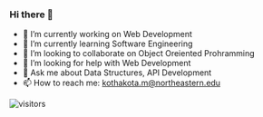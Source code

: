 ### Hi there 👋


- 🔭 I’m currently working on Web Development
- 🌱 I’m currently learning Software Engineering
- 👯 I’m looking to collaborate on Object Oreiented Prohramming
- 🤔 I’m looking for help with Web Development
- 💬 Ask me about Data Structures, API Development
- 📫 How to reach me: kothakota.m@northeastern.edu


![visitors](https://visitor-badge.glitch.me/badge?page_id=page.id)
